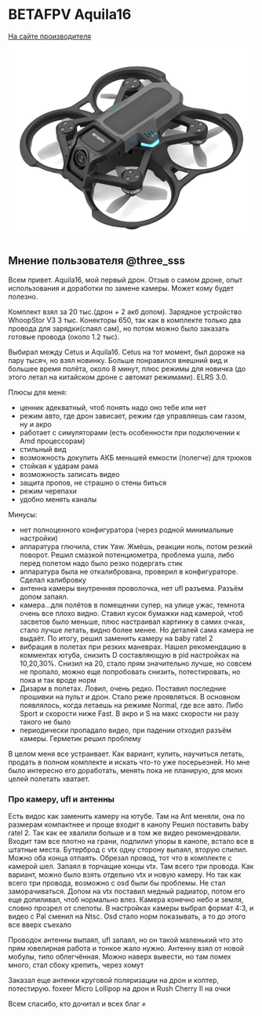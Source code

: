 # BETAFPV Aquila16

[На сайте производителя](https://betafpv.com/products/aquila16-fpv-kit)  
![](Aquila16.png)

## Мнение пользователя @three_sss
Всем привет. Aquila16, мой первый дрон. Отзыв о самом дроне, опыт использования и доработки по замене камеры. Может кому будет полезно.

Комплект взял за 20 тыс.(дрон + 2 акб допом). Зарядное устройство WhoopStor VЗ 3 тыс. Конекторы 650, так как в комплекте только два провода для зарядки(спаял сам), но потом можно было заказать готовые провода (около 1.2 тыс).

Выбирал между Cetus и Aquila16. Cetus на тот момент,  был дороже на пару тысяч, но взял новинку. Больше понравился внешний вид и большее время полёта, около 8 минут, плюс режимы для новичка (до этого летал на китайском дроне с автомат режимами). ELRS 3.0.

Плюсы для меня:
- ценник адекватный, чтоб понять надо оно тебе или нет
- режим авто, где дрон зависает,  режим где управляешь сам газом,  ну и акро
- работает с симуляторами (есть особенности при подключении к Amd процессорам)
- стильный вид
- возможность докупить АКБ меньшей емкости (полегче) для трюков 
- стойкая к ударам рама
- возможность записать видео 
- защита пропов, не страшно о стены биться 
- режим черепахи 
- удобно менять каналы

Минусы:
- нет полноценного конфигуратора (через родной минимальные настройки)
- аппаратура глючила, стик Yaw. Жмёшь,  реакции ноль, потом резкий поворот. Решил смазкой потенциометра, проблема ушла, либо перед полетом надо было резко подергать стик
- аппаратура была не откалибрована, проверил в конфигураторе. Сделал калибровку
- антенна камеры внутренняя проволочка, нет ufl разъема. Разъём допом запаял.
- камера...для полётов в помещении супер, на улице ужас, темнота очень все плохо видно. Ставил кусок бумажки над камерой, чтоб засветов было меньше, плюс настраивал картинку в самих очках,  стало лучше летать,  видно более менее. Но деталей сама камера не выдаёт. По итогу, решил заменить камеру на baby ratel 2
- вибрация в полетах при резких маневрах. Нашел рекомендацию в комментах ютуба, снизить D составляющую в pid настройках на 10,20,30%. Снизил на 20, стало прям значительно лучше, но совсем не пропало, можно еще попробовать снизить, потестировать,  но пока и так вроде норм
- Дизарм в полетах. Ловил, очень редко. Поставил последние прошивки на пульт и дрон. Стало реже проявляться. В основном появлялось, когда летаешь на режиме Normal, где все авто. Либо Sport и скорости ниже Fast. В акро и S на макс скорости ни разу такого не было
- периодически пропадало видео, при падении отходил разъём камеры. Герметик решил проблему 

В целом меня все устраивает. Как вариант, купить, научиться летать, продать в полном комплекте и искать что-то уже посерьезней. Но мне было интересно его доработать, менять пока не планирую, для моих целей полетать хватает. 

### Про камеру, ufl и антенны

Есть видос как заменить камеру на ютубе. Там на Ant меняли, она по размерам компактнее и проще входит в канопу
Решил поставить baby ratel 2. Так как ее хвалили больше и в том же видео рекомендовали. Входит там все плотно на грани, подпилил упоры в канопе, встало все в штатные места. Бутерброд с vtx одну сторону выпаял, вторую спилил. Можно оба конца отпаять.
Обрезал провод, тот что в комплекте с камерой шел. Запаял в торчащие концы vtx. Там всего три провода. Как вариант, можно было взять отдельно vtx и новую камеру. Но так как всего три провода, возможно с osd были бы проблемы.  Не стал заморачиваться. Допом на vtx поставил медный радиатор, потом его еще допиливал, чтоб нормально влез.
Камера конечно небо и земля, словно прозрел от слепоты. В настройках камеры выбрал формат 4:3, и видео с Pal сменил на Ntsc. Osd стало норм показывать, а то до этого все вверх съехало

Проводок антенны выпаял, ufl запаял, но он такой маленький что это прям ювелирная работа и тонкое жало нужно. Антенну взял от новой мобулы, типо облегчённая. Можно наверх вывести,  но там помех много, стал сбоку крепить, через хомут

Заказал еще антенки круговой поляризации на дрон и коптер, потестирую.
foxeer Micro Lollipop на дрон и Rush Cherry II на очки

Всем спасибо, кто дочитал и всех благ ✊